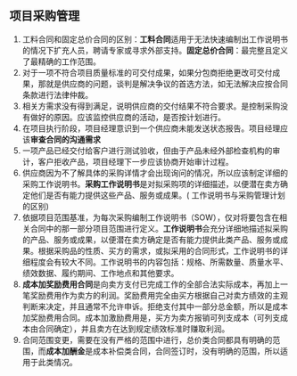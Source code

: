 ## 项目采购管理
1. 工料合同和固定总价合同的区别：**工料合同**适用于无法快速编制出工作说明书的情况下扩充人员，聘请专家或寻求外部支持。**固定总价合同**：最完整且定义了最精确的工作范围。
2. 对于一项不符合项目质量标准的可交付成果，如果分包商拒绝更改可交付成果，那就是供应商的问题，谈判是解决争议的首选方法，如无法解决应按合同条款进行法律仲裁。
3. 相关方需求没有得到满足，说明供应商的交付结果不符合要求。是控制采购没有做好的原因。应该监控供应商的活动，是否按计划进行。
4. 在项目执行阶段，项目经理意识到一个供应商未能发送状态报告。项目经理应该**审查合同的沟通需求**
5. 一项产品已经交付给客户进行测试验收，但由于产品未经外部检查机构的审计，客户拒收产品，项目经理下一步应该协商开始审计过程。
6. 供应商因为不了解具体的采购详情才会出现询问的情况，所以应该制定详细的采购工作说明书。**采购工作说明书**是对拟采购项的详细描述，以便潜在卖方确定他们是否有能力提供这些产品、服务或成果。( 工作说明书与采购管理计划的区别)
7. 依据项目范围基准，为每次采购编制工作说明书（SOW），仅对将要包含在相关合同中的那一部分项目范围进行定义。**工作说明书**会充分详细地描述拟采购的产品、服务或成果，以便潜在卖方确定是否有能力提供此类产品、服务或成果。根据采购品的性质、买方的需求，或拟采用的合同形式，工作说明书的详细程度会有较大不同。工作说明书的内容包括：规格、所需数量、质量水平、绩效数据、履约期间、工作地点和其他要求。
8. **成本加奖励费用合同**是向卖方支付已完成工作的全部合法实际成本，再加上一笔奖励费用作为卖方的利润。奖励费用完全由买方根据自己对卖方绩效的主观判断来决定，并且通常不允许申诉。拒绝支付其中一部分总金额，所以是成本加奖励费用合同。成本加激励费用是，买方为卖方报销可列支成本（可列支成本由合同确定），并且卖方在达到规定绩效标准时赚取利润。
9. 合同范围变更，需要在没有严格的范围中进行，总价类合同都具有明确的范围，而**成本加酬金**是成本补偿类合同，合同签订时，没有明确的范围，所以适用于此类情况。